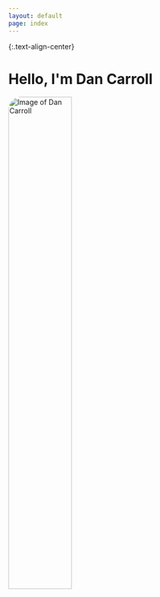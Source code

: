 ```yaml
---
layout: default
page: index
---
```


{:.text-align-center}
# Hello, I'm Dan Carroll


<img src="https://avatars1.githubusercontent.com/u/15189408?s=400&u=40b47485b772cb2b40b1904a5d6b944cab09f496&v=4"
     alt="Image of Dan Carroll"
     title="Image of Dan Carroll"
     height="50%" width="50%"
     class="img-align-center" 
     style="border-radius: 25px; ">

